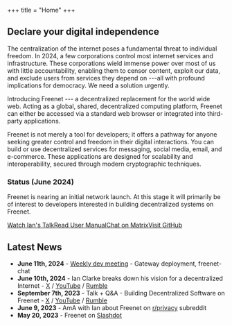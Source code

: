 +++
title = "Home"
+++

## Declare your digital independence

The centralization of the internet poses a fundamental threat to
individual freedom. In 2024, a few corporations control most internet
services and infrastructure. These corporations wield immense power over
most of us with little accountability, enabling them to censor content,
exploit our data, and exclude users from services they depend on ---all
with profound implications for democracy. We need a solution urgently.

Introducing Freenet --- a decentralized replacement for the world wide
web. Acting as a global, shared, decentralized computing platform,
Freenet can either be accessed via a standard web browser or integrated
into third-party applications.

Freenet is not merely a tool for developers; it offers a pathway for
anyone seeking greater control and freedom in their digital
interactions. You can build or use decentralized services for messaging,
social media, email, and e-commerce. These applications are designed for
scalability and interoperability, secured through modern cryptographic
techniques.

### Status (June 2024)

Freenet is nearing an initial network launch. At this stage it will
primarily be of interest to developers interested in building
decentralized systems on Freenet.

[Watch Ian's
Talk](https://youtu.be/yBtyNIqZios?si=vnFje0OQFYkni7NZ)[Read User
Manual](https://docs.freenet.org/)[Chat on
Matrix](https://matrix.to/#/#freenet-locutus:matrix.org)[Visit
GitHub](https://github.com/freenet/freenet-core)

## Latest News

-   **June 11th, 2024** - [Weekly dev
    meeting](https://freenet.org/blog/1127/weekly-dev-meeting---gateway-deployment-freenet-chat.html) -
    Gateway deployment, freenet-chat
-   **June 10th, 2024** - Ian Clarke breaks down his vision for a
    decentralized Internet -
    [X](https://x.com/FreenetOrg/status/1800261209096077710) /
    [YouTube](https://youtu.be/enTAromEeHo?si=r7PY0i4EY-9ezbkI) /
    [Rumble](https://rumble.com/v50yavb-ian-clarke-breaks-down-his-vision-for-a-decentralized-internet.html)
-   **September 7th, 2023** - Talk + Q&A - Building Decentralized
    Software on Freenet -
    [X](https://twitter.com/FreenetOrg/status/1704994853887643912) /
    [YouTube](https://youtu.be/yBtyNIqZios?si=jYYgRFylAsZklYQ0) /
    [Rumble](https://rumble.com/v3joywo-ian-clarke-explains-the-next-generation-of-freenet.html)
-   **June 9, 2023** - AmA with Ian about Freenet on
    [r/privacy](https://www.reddit.com/r/privacy/comments/14565vr/ama_ian_clarke_creator_of_freenet_2023_a_dropin/)
    subreddit
-   **May 20, 2023** - Freenet on
    [Slashdot](https://yro.slashdot.org/story/23/05/20/1947259/freenet-2023-a-drop-in-decentralized-replacement-for-the-web---and-more)
